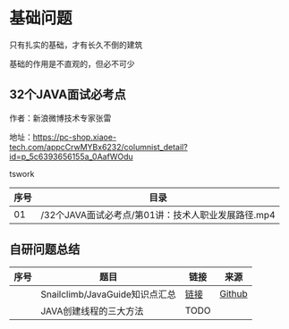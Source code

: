 # 基础问题

只有扎实的基础，才有长久不倒的建筑

基础的作用是不直观的，但必不可少

## 32个JAVA面试必考点 

作者：新浪微博技术专家张雷

地址：https://pc-shop.xiaoe-tech.com/appcCrwMYBx6232/columnist_detail?id=p_5c6393656155a_0AafWOdu

tswork

|序号|目录|
|--|--|
|01|/32个JAVA面试必考点/第01讲：技术人职业发展路径.mp4|

## 自研问题总结

|序号|题目|链接|来源|
|--|--|--|--|
||Snailclimb/JavaGuide知识点汇总|[链接](Snailclimb_JavaGuide)|[Github](https://github.com/Snailclimb/JavaGuide)|
||JAVA创建线程的三大方法|TODO||
